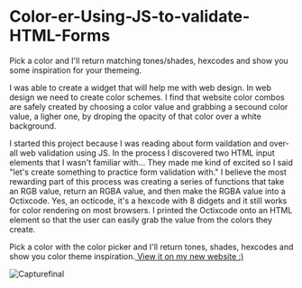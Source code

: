 # Color-er-Using-JS-to-validate-HTML-Forms
Pick a color and I'll return matching tones/shades, hexcodes and show you some inspiration for your themeing.
<p>

I was able to create a widget that will help me with web design. In web design we need to create color schemes.
I find that website color combos are safely created by choosing a color value and grabbing a secound color value, a ligher one, by droping the opacity of that color over a white background. 
    
<p> I started this project because I was reading about form vaildation and over-all web validation using JS. 
In the process I discovered two HTML input elements that I wasn't familiar with... They made me kind of excited so I said "let's create 
something to practice form validation with." I believe the most rewarding part of this process was creating a series of functions that take an RGB value, return an RGBA value, and then make the RGBA value into a Octixcode. Yes, an octicode, it's a hexcode with 8 didgets and it still works for color rendering on most browsers.  I printed the Octixcode onto an HTML element so that the user can easily grab the value from the colors they create.
<p>
 Pick a color with the color picker and I'll return tones, shades, hexcodes and show you color theme inspiration.<a href="http://www.squid-inc.org/Color-ER"> View it on my new website :) <a> <p>
<img src="https://i.ibb.co/B4jS3cG/Capturefinal.jpg" text-align="center" alt="Capturefinal" border="0">
